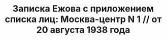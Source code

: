 ---
title: 'Записка Ежова с приложением списка лиц: Москва-центр N 1 // от 20 августа
  1938 года'
description: РГАСПИ, ф.17, т.9, оп.171, дело 417, лист 221
images:
- /disk/pictures/v09/17-171-417-221.jpg
- /disk/pictures/v09/17-171-417-222.jpg
- /disk/pictures/v09/17-171-417-223.jpg
- /disk/pictures/v09/17-171-417-224.jpg
- /disk/pictures/v09/17-171-417-225.jpg
- /disk/pictures/v09/17-171-417-226.jpg
---
